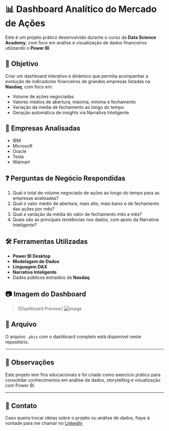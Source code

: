 # 📊 Dashboard Analítico do Mercado de Ações

Este é um projeto prático desenvolvido durante o curso da **Data Science Academy**, com foco em análise e visualização de dados financeiros utilizando o **Power BI**.

## 🧠 Objetivo

Criar um dashboard interativo e dinâmico que permita acompanhar a evolução de indicadores financeiros de grandes empresas listadas na **Nasdaq**, com foco em:

- Volume de ações negociadas
- Valores médios de abertura, máxima, mínima e fechamento
- Variação da média de fechamento ao longo do tempo
- Geração automática de insights via Narrativa Inteligente

## 🏢 Empresas Analisadas

- IBM  
- Microsoft  
- Oracle  
- Tesla  
- Walmart  

## ❓ Perguntas de Negócio Respondidas

1. Qual o total de volume negociado de ações ao longo do tempo para as empresas analisadas?
2. Qual o valor médio de abertura, mais alto, mais baixo e de fechamento das ações por mês?
3. Qual a variação da média do valor de fechamento mês a mês?
4. Quais são as principais tendências nos dados, com apoio da Narrativa Inteligente?

## 🛠 Ferramentas Utilizadas

- **Power BI Desktop**
- **Modelagem de Dados**
- **Linguagem DAX**
- **Narrativa Inteligente**
- Dados públicos extraídos da **Nasdaq**

## 📷 Imagem do Dashboard

> ![Dashboard Preview]
![image](https://github.com/user-attachments/assets/b123b0ce-843a-4495-849a-86258c48bb32)
 
## 📁 Arquivo

O arquivo `.pbix` com o dashboard completo está disponível neste repositório.

---

## 📌 Observações

Este projeto tem fins educacionais e foi criado como exercício prático para consolidar conhecimentos em análise de dados, storytelling e visualização com Power BI.

---

## 🔗 Contato

Caso queira trocar ideias sobre o projeto ou análise de dados, fique à vontade para me chamar no [LinkedIn](https://www.linkedin.com/in/cau%C3%A3-moraes-de-freitas-6b8a82351/)

